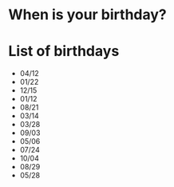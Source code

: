 # When is your birthday?

# List of birthdays
- 04/12
- 01/22
- 12/15
- 01/12
- 08/21
- 03/14
- 03/28
- 09/03
- 05/06
- 07/24
- 10/04
- 08/29
- 05/28
